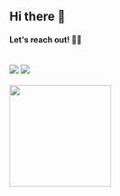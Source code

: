 ## Hi there 👋


#### Let's reach out! 🤝😁
<br>
<div>
<a href = "mailto: carolina.fdcampos@gmail.com"><img loading="lazy" src="https://img.shields.io/badge/Gmail-D14836?style=for-the-badge&logo=gmail&logoColor=white" target="_blank"></a>
<a href="www.linkedin.com/in/carolina-campos-227080264" target="_blank"><img loading="lazy" src="https://img.shields.io/badge/-LinkedIn-%230077B5?style=for-the-badge&logo=linkedin&logoColor=white" target="_blank"></a>   
</div>
<br>
<div>
<a href="https://github.com/carollingian">
<img loading="lazy" height="180em" src="https://github-readme-stats.vercel.app/api/top-langs/?username=carollingian&layout=compact&langs_count=7&theme=dracula"/>
</div>
<!--
**carollingian/carollingian** is a ✨ _special_ ✨ repository because its `README.md` (this file) appears on your GitHub profile.

Here are some ideas to get you started:

- 🔭 I’m currently working on ...
- 🌱 I’m currently learning ...
- 👯 I’m looking to collaborate on ...
- 🤔 I’m looking for help with ...
- 💬 Ask me about ...
- 📫 How to reach me: ...
- 😄 Pronouns: ...
- ⚡ Fun fact: ...
-->

